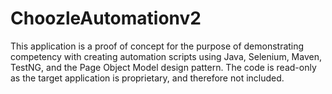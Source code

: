 # ChoozleAutomationv2

This application is a proof of concept for the purpose of demonstrating competency with creating automation scripts using Java, Selenium, Maven, TestNG, and the Page Object Model design pattern.  The code is read-only as the target application is proprietary, and therefore not included.
